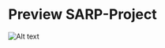 ﻿# Preview SARP-Project
 
![Alt text](https://res.cloudinary.com/jonasdev/image/upload/v1701346211/homepage_mqhu2q.png)
